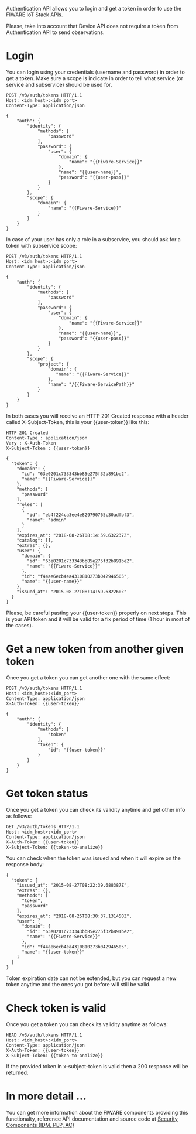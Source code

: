 Authentication API allows you to login and get a token in order to use the FIWARE IoT Stack APIs.

Please, take into account that Device API does not require a token from Authentication API to send observations.

# Login 

You can login using your credentials (username and password) in order to get a token. Make sure a scope is indicate in order to tell what service (or service and subservice) should be used for. 

```
POST /v3/auth/tokens HTTP/1.1
Host: <idm_host>:<idm_port>
Content-Type: application/json

{
    "auth": {
        "identity": {
            "methods": [
                "password"
            ],
            "password": {
                "user": {
                    "domain": {
                        "name": "{{Fiware-Service}}"
                    },
                    "name": "{{user-name}}",
                    "password": "{{user-pass}}"
                }
            }
        },
        "scope": {
            "domain": {
                "name": "{{Fiware-Service}}"
            }
        }
    }
}
```

In case of your user has only a role in a subservice, you should ask for a token with subservice scope:

```
POST /v3/auth/tokens HTTP/1.1
Host: <idm_host>:<idm_port>
Content-Type: application/json

{
    "auth": {
        "identity": {
            "methods": [
                "password"
            ],
            "password": {
                "user": {
                    "domain": {
                        "name": "{{Fiware-Service}}"
                    },
                    "name": "{{user-name}}",
                    "password": "{{user-pass}}"
                }
            }
        },
        "scope": {
            "project": {
                "domain": {
                   "name": "{{Fiware-Service}}"
                },
                "name": "/{{Fiware-ServicePath}}"
            }
        }
    }
}
```

In both cases you will receive an HTTP 201 Created response with a header called X-Subject-Token, this is your {{user-token}} like this:

```
HTTP 201 Created
Content-Type : application/json
Vary : X-Auth-Token
X-Subject-Token : {{user-token}}

{
  "token": {
    "domain": {
      "id": "63e0201c733343bb85e275f32b891be2",
      "name": "{{Fiware-Service}}"
    },
    "methods": [
      "password"
    ],
    "roles": [
      {
        "id": "eb4f224ca3ee4e829790765c30adfbf3",
        "name": "admin"
      }
    ],
    "expires_at": "2018-08-26T08:14:59.632237Z",
    "catalog": [],
    "extras": {},
    "user": {
      "domain": {
        "id": "63e0201c733343bb85e275f32b891be2",
        "name": "{{Fiware-Service}}"
      },
      "id": "f44ae6ecb4ea4310810273b042946505",
      "name": "{{user-name}}"
    },
    "issued_at": "2015-08-27T08:14:59.632260Z"
  }
}
```

Please, be careful pasting your {{user-token}} properly on next steps. This is your API token and it will be valid for a fix period of time (1 hour in most of the cases).


# Get a new token from another given token

Once you get a token you can get another one with the same effect:

```
POST /v3/auth/tokens HTTP/1.1
Host: <idm_host>:<idm_port>
Content-Type: application/json
X-Auth-Token: {{user-token}}

{
    "auth": {
        "identity": {
            "methods": [
                "token"
            ],
            "token": {
                "id": "{{user-token}}"
            }
        }
    }
}
```

# Get token status

Once you get a token you can check its validity anytime and get other info as follows:

```
GET /v3/auth/tokens HTTP/1.1
Host: <idm_host>:<idm_port>
Content-Type: application/json
X-Auth-Token: {{user-token}}
X-Subject-Token: {{token-to-analize}}

```

You can check when the token was issued and when it will expire on the response body:

```
{
  "token": {
    "issued_at": "2015-08-27T08:22:39.688387Z",
    "extras": {},
    "methods": [
      "token",
      "password"
    ],
    "expires_at": "2018-08-25T08:30:37.131450Z",
    "user": {
      "domain": {
        "id": "63e0201c733343bb85e275f32b891be2",
        "name": "{{Fiware-Service}}"
      },
      "id": "f44ae6ecb4ea4310810273b042946505",
      "name": "{{user-token}}"
    }
  }
}
```

Token expiration date can not be extended, but you can request a new token anytime and the ones you got before will still be valid.

# Check token is valid

Once you get a token you can check its validity anytime as follows:

```
HEAD /v3/auth/tokens HTTP/1.1
Host: <idm_host>:<idm_port>
Content-Type: application/json
X-Auth-Token: {{user-token}}
X-Subject-Token: {{token-to-analize}}

```
If the provided token in x-subject-token is valid then a 200 response will be returned.

# In more detail ...

You can get more information about the FIWARE components providing this functionalty, reference API documentation and source code at [Security Components (IDM, PEP, AC)](security.md)
